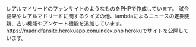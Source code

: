 レアルマドリードのファンサイトのようなものをPHPで作成しています。
試合結果やレアルマドリードに関するクイズの他、lambdaによるニュースの定期更新、占い機能やアンケート機能を追加しています。
https://madridfansite.herokuapp.com/index.php
herokuでサイトを公開しています。
